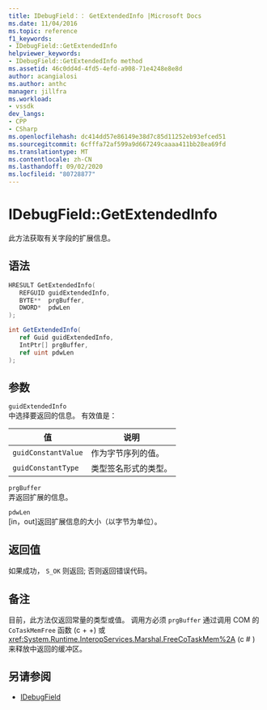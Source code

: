 ```yaml
---
title: IDebugField：： GetExtendedInfo |Microsoft Docs
ms.date: 11/04/2016
ms.topic: reference
f1_keywords:
- IDebugField::GetExtendedInfo
helpviewer_keywords:
- IDebugField::GetExtendedInfo method
ms.assetid: 46c0dd4d-4fd5-4efd-a908-71e4248e8e8d
author: acangialosi
ms.author: anthc
manager: jillfra
ms.workload:
- vssdk
dev_langs:
- CPP
- CSharp
ms.openlocfilehash: dc414dd57e86149e38d7c85d11252eb93efced51
ms.sourcegitcommit: 6cfffa72af599a9d667249caaaa411bb28ea69fd
ms.translationtype: MT
ms.contentlocale: zh-CN
ms.lasthandoff: 09/02/2020
ms.locfileid: "80728877"
---
```

# <a name="idebugfieldgetextendedinfo"></a>IDebugField::GetExtendedInfo
此方法获取有关字段的扩展信息。

## <a name="syntax"></a>语法

```cpp
HRESULT GetExtendedInfo( 
   REFGUID guidExtendedInfo,
   BYTE**  prgBuffer,
   DWORD*  pdwLen
);
```

```csharp
int GetExtendedInfo(
   ref Guid guidExtendedInfo,
   IntPtr[] prgBuffer,
   ref uint pdwLen
);
```

## <a name="parameters"></a>参数
`guidExtendedInfo`\
中选择要返回的信息。 有效值是：

|值|说明|
|-----------|-----------------|
|`guidConstantValue`|作为字节序列的值。|
|`guidConstantType`|类型签名形式的类型。|

`prgBuffer`\
弄返回扩展的信息。

`pdwLen`\
[in，out]返回扩展信息的大小（以字节为单位）。

## <a name="return-value"></a>返回值
 如果成功， `S_OK` 则返回; 否则返回错误代码。

## <a name="remarks"></a>备注
 目前，此方法仅返回常量的类型或值。 调用方必须 `prgBuffer` 通过调用 COM 的 `CoTaskMemFree` 函数 (c + +) 或 <xref:System.Runtime.InteropServices.Marshal.FreeCoTaskMem%2A> (c # ) 来释放中返回的缓冲区。

## <a name="see-also"></a>另请参阅
- [IDebugField](../../../extensibility/debugger/reference/idebugfield.md)
